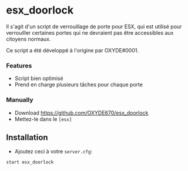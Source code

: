 # esx_doorlock
Il s'agit d'un script de verrouillage de porte pour ESX, qui est utilisé pour verrouiller certaines portes qui ne devraient pas être accessibles aux citoyens normaux.

Ce script a été développé à l'origine par OXYDE#0001.

### Features
- Script bien optimisé
- Prend en charge plusieurs tâches pour chaque porte


### Manually
- Download https://github.com/OXYDE670/esx_doorlock
- Mettez-le dans le `[esx]`

## Installation
- Ajoutez ceci à votre `server.cfg`:

```
start esx_doorlock
```

